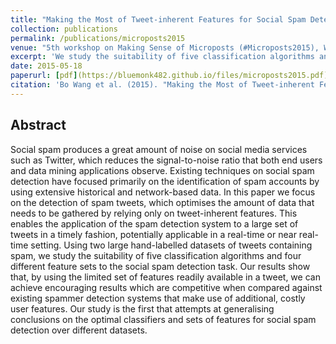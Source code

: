 ```yaml
---
title: "Making the Most of Tweet-inherent Features for Social Spam Detection on Twitter"
collection: publications
permalink: /publications/microposts2015
venue: "5th workshop on Making Sense of Microposts (#Microposts2015), WWW"
excerpt: 'We study the suitability of five classification algorithms and four different feature sets to the social spam detection task.'
date: 2015-05-18
paperurl: [pdf](https://bluemonk482.github.io/files/microposts2015.pdf)
citation: 'Bo Wang et al. (2015). "Making the Most of Tweet-inherent Features for Social Spam Detection on Twitter" <i>5th workshop on Making Sense of Microposts (#Microposts2015), WWW, </i>, 2015'
---
```


## Abstract
Social spam produces a great amount of noise on social media services such as Twitter, which reduces the signal-to-noise ratio that both end users and data mining applications observe. Existing techniques on social spam detection have focused primarily on the identification of spam accounts by using extensive historical and network-based data. In this paper we focus on the detection of spam tweets, which optimises the amount of data that needs to be gathered by relying only on tweet-inherent features. This enables the application of the spam detection system to a large set of tweets in a timely fashion, potentially applicable in a real-time or near real-time setting. Using two large hand-labelled datasets of tweets containing spam, we study the suitability of five classification algorithms and four different feature sets to the social spam detection task. Our results show that, by using the limited set of features readily available in a tweet, we can achieve encouraging results which are competitive when compared against existing spammer detection systems that make use of additional, costly user features. Our study is the first that attempts at generalising conclusions on the optimal classifiers and sets of features for social spam detection over different datasets.
